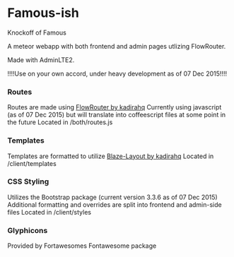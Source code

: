 # Famous-ish
Knockoff of Famous
 
A meteor webapp with both frontend and admin pages utlizing FlowRouter. 

Made with AdminLTE2. 

!!!!Use on your own accord, under heavy development as of 07 Dec 2015!!!!


### Routes

Routes are made using [FlowRouter by kadirahq](https://github.com/kadirahq/flow-router)
Currently using javascript (as of 07 Dec 2015) but will translate into coffeescript files at some point in the future
Located in /both/routes.js

### Templates
Templates are formatted to utilize [Blaze-Layout by kadirahq](https://github.com/kadirahq/blaze-layout) 
Located in /client/templates

### CSS Styling
Utilizes the Bootstrap package (current version 3.3.6 as of 07 Dec 2015) 
Additional formatting and overrides are split into frontend and admin-side files
Located in /client/styles

### Glyphicons
Provided by Fortawesomes Fontawesome package
